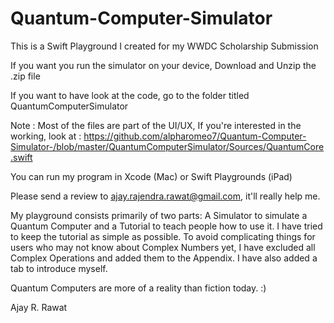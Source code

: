 # Quantum-Computer-Simulator
This is a Swift Playground I created for my WWDC Scholarship Submission 

If you want you run the simulator on your device, Download and Unzip  the .zip file

If you want to have look at the code, go to the folder titled QuantumComputerSimulator

Note : Most of the files are part of the UI/UX, 
If you're interested in the working, look at : https://github.com/alpharomeo7/Quantum-Computer-Simulator-/blob/master/QuantumComputerSimulator/Sources/QuantumCore.swift

You can run my program in Xcode (Mac) or Swift Playgrounds (iPad)

Please send a review to ajay.rajendra.rawat@gmail.com, it'll really help me.


My playground consists primarily of two parts: A Simulator to simulate a Quantum Computer and a Tutorial to teach people how to use it. I  have tried to keep the tutorial as simple as possible. To avoid complicating things for users who may not know about Complex Numbers yet, I have excluded all Complex Operations and added them to the Appendix. I have also added a tab to introduce myself.



Quantum Computers are more of a reality than fiction today. :)

Ajay R. Rawat


